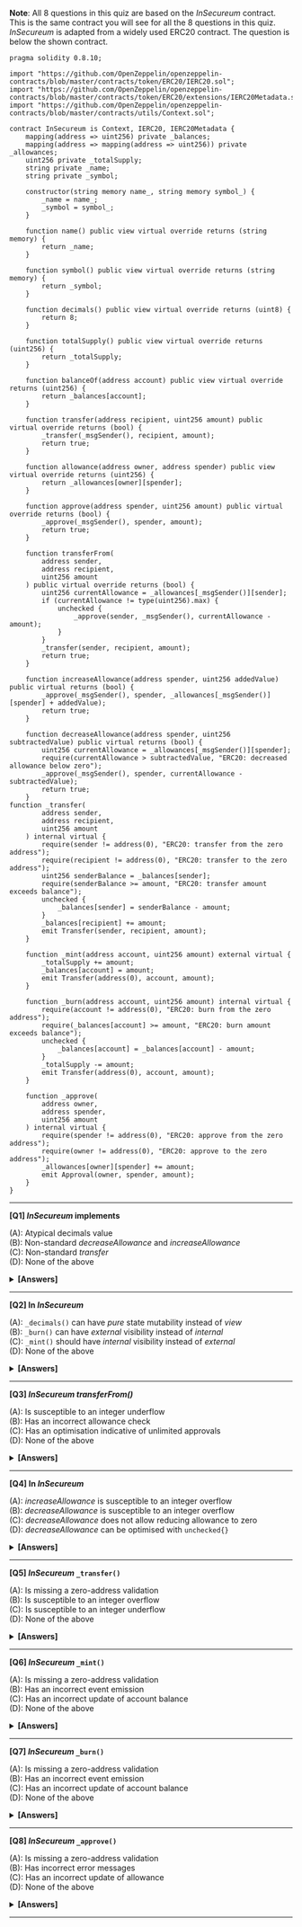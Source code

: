 **Note**: All 8 questions in this quiz are based on the _InSecureum_ contract. This is the same contract you will see for all the 8 questions in this quiz. _InSecureum_ is adapted from a widely used ERC20 contract. The question is below the shown contract.

```solidity
pragma solidity 0.8.10;

import "https://github.com/OpenZeppelin/openzeppelin-contracts/blob/master/contracts/token/ERC20/IERC20.sol";
import "https://github.com/OpenZeppelin/openzeppelin-contracts/blob/master/contracts/token/ERC20/extensions/IERC20Metadata.sol";
import "https://github.com/OpenZeppelin/openzeppelin-contracts/blob/master/contracts/utils/Context.sol";

contract InSecureum is Context, IERC20, IERC20Metadata {
    mapping(address => uint256) private _balances;
    mapping(address => mapping(address => uint256)) private _allowances;
    uint256 private _totalSupply;
    string private _name;
    string private _symbol;

    constructor(string memory name_, string memory symbol_) {
        _name = name_;
        _symbol = symbol_;
    }

    function name() public view virtual override returns (string memory) {
        return _name;
    }

    function symbol() public view virtual override returns (string memory) {
        return _symbol;
    }

    function decimals() public view virtual override returns (uint8) {
        return 8;
    }

    function totalSupply() public view virtual override returns (uint256) {
        return _totalSupply;
    }

    function balanceOf(address account) public view virtual override returns (uint256) {
        return _balances[account];
    }

    function transfer(address recipient, uint256 amount) public virtual override returns (bool) {
        _transfer(_msgSender(), recipient, amount);
        return true;
    }

    function allowance(address owner, address spender) public view virtual override returns (uint256) {
        return _allowances[owner][spender];
    }

    function approve(address spender, uint256 amount) public virtual override returns (bool) {
        _approve(_msgSender(), spender, amount);
        return true;
    }

    function transferFrom(
        address sender,
        address recipient,
        uint256 amount
    ) public virtual override returns (bool) {
        uint256 currentAllowance = _allowances[_msgSender()][sender];
        if (currentAllowance != type(uint256).max) {
            unchecked {
                _approve(sender, _msgSender(), currentAllowance - amount);
            }
        }
        _transfer(sender, recipient, amount);
        return true;
    }

    function increaseAllowance(address spender, uint256 addedValue) public virtual returns (bool) {
        _approve(_msgSender(), spender, _allowances[_msgSender()][spender] + addedValue);
        return true;
    }

    function decreaseAllowance(address spender, uint256 subtractedValue) public virtual returns (bool) {
        uint256 currentAllowance = _allowances[_msgSender()][spender];
        require(currentAllowance > subtractedValue, "ERC20: decreased allowance below zero");
        _approve(_msgSender(), spender, currentAllowance - subtractedValue);
        return true;
    }
function _transfer(
        address sender,
        address recipient,
        uint256 amount
    ) internal virtual {
        require(sender != address(0), "ERC20: transfer from the zero address");
        require(recipient != address(0), "ERC20: transfer to the zero address");
        uint256 senderBalance = _balances[sender];
        require(senderBalance >= amount, "ERC20: transfer amount exceeds balance");
        unchecked {
            _balances[sender] = senderBalance - amount;
        }
        _balances[recipient] += amount;
        emit Transfer(sender, recipient, amount);
    }

    function _mint(address account, uint256 amount) external virtual {
        _totalSupply += amount;
        _balances[account] = amount;
        emit Transfer(address(0), account, amount);
    }

    function _burn(address account, uint256 amount) internal virtual {
        require(account != address(0), "ERC20: burn from the zero address");
        require(_balances[account] >= amount, "ERC20: burn amount exceeds balance");
        unchecked {
            _balances[account] = _balances[account] - amount;
        }
        _totalSupply -= amount;
        emit Transfer(address(0), account, amount);
    }

    function _approve(
        address owner,
        address spender,
        uint256 amount
    ) internal virtual {
        require(spender != address(0), "ERC20: approve from the zero address");
        require(owner != address(0), "ERC20: approve to the zero address");
        _allowances[owner][spender] += amount;
        emit Approval(owner, spender, amount);
    }
}
```

---

**[Q1] _InSecureum_ implements**

(A): Atypical decimals value  
(B): Non-standard _decreaseAllowance_ and _increaseAllowance_  
(C): Non-standard _transfer_  
(D): None of the above

<details><summary><b>[Answers]</b></summary><b>
A, B
</b></details>

---

**[Q2] In _InSecureum_**

(A): `_decimals()` can have _pure_ state mutability instead of _view_  
(B): `_burn()` can have _external_ visibility instead of _internal_  
(C): `_mint()` should have _internal_ visibility instead of _external_  
(D): None of the above

<details><summary><b>[Answers]</b></summary><b>
A, C
</b></details>

---

**[Q3] _InSecureum_ _transferFrom()_**

(A): Is susceptible to an integer underflow  
(B): Has an incorrect allowance check  
(C): Has an optimisation indicative of unlimited approvals  
(D): None of the above

<details><summary><b>[Answers]</b></summary><b>
A, B, C
</b></details>

---

**[Q4] In _InSecureum_**

(A): _increaseAllowance_ is susceptible to an integer overflow  
(B): _decreaseAllowance_ is susceptible to an integer overflow  
(C): _decreaseAllowance_ does not allow reducing allowance to zero  
(D): _decreaseAllowance_ can be optimised with `unchecked{}`

<details><summary><b>[Answers]</b></summary><b>
C, D
</b></details>

---

**[Q5] _InSecureum_ `_transfer()`**

(A): Is missing a zero-address validation  
(B): Is susceptible to an integer overflow  
(C): Is susceptible to an integer underflow  
(D): None of the above

<details><summary><b>[Answers]</b></summary><b>
D
</b></details>

---

**[Q6] _InSecureum_ `_mint()`**

(A): Is missing a zero-address validation  
(B): Has an incorrect event emission  
(C): Has an incorrect update of account balance  
(D): None of the above

<details><summary><b>[Answers]</b></summary><b>
A, C
</b></details>

---

**[Q7] _InSecureum_ `_burn()`**

(A): Is missing a zero-address validation  
(B): Has an incorrect event emission  
(C): Has an incorrect update of account balance  
(D): None of the above

<details><summary><b>[Answers]</b></summary><b>
B
</b></details>

---

**[Q8] _InSecureum_ `_approve()`**

(A): Is missing a zero-address validation  
(B): Has incorrect error messages  
(C): Has an incorrect update of allowance  
(D): None of the above

<details><summary><b>[Answers]</b></summary><b>
B, C
</b></details>

---
